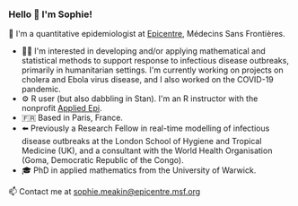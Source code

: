 ### Hello 👋 I'm Sophie!

🌟 I'm a quantitative epidemiologist at [Epicentre](https://epicentre.msf.org/en), Médecins Sans Frontières.

* 👩‍💻 I'm interested in developing and/or applying mathematical and statistical methods to support response to infectious disease outbreaks, primarily in humanitarian settings. I'm currently working on projects on cholera and Ebola virus disease, and I also worked on the COVID-19 pandemic.
* ⚙️ R user (but also dabbling in Stan). I'm an R instructor with the nonprofit [Applied Epi](https://appliedepi.org/).
* 🇫🇷 Based in Paris, France.
* ⬅️ Previously a Research Fellow in real-time modelling of infectious disease outbreaks at the London School of Hygiene and Tropical Medicine (UK), and a consultant with the World Health Organisation (Goma, Democratic Republic of the Congo).
* 🎓 PhD in applied mathematics from the University of Warwick.

📫 Contact me at sophie.meakin@epicentre.msf.org

<!--
**sophiemeakin/sophiemeakin** is a ✨ _special_ ✨ repository because its `README.md` (this file) appears on your GitHub profile.

Here are some ideas to get you started:

- 🔭 I’m currently working on ...
- 🌱 I’m currently learning ...
- 👯 I’m looking to collaborate on ...
- 🤔 I’m looking for help with ...
- 💬 Ask me about ...
- 📫 How to reach me: ...
- 😄 Pronouns: ...
- ⚡ Fun fact: ...
-->
